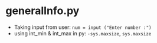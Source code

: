 # generalInfo.py

* Taking input from user: `num = input ("Enter number :")`
* using int\_min & int\_max in py: `-sys.maxsize`, `sys.maxsize`

